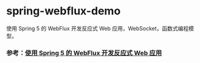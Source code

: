 # spring-webflux-demo
使用 Spring 5 的 WebFlux 开发反应式 Web 应用，WebSocket，函数式编程模型。

### 参考：[使用 Spring 5 的 WebFlux 开发反应式 Web 应用](https://developer.ibm.com/zh/articles/spring5-webflux-reactive/)